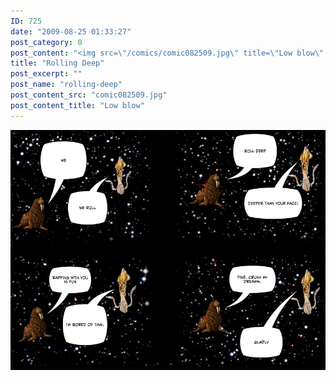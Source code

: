 ```yaml
---
ID: 725
date: "2009-08-25 01:33:27"
post_category: 0
post_content: "<img src=\"/comics/comic082509.jpg\" title=\"Low blow\" />"
title: "Rolling Deep"
post_excerpt: ""
post_name: "rolling-deep"
post_content_src: "comic082509.jpg"
post_content_title: "Low blow"
---
```



[![Low blow](/comics-hi-res/comic082509.jpg)](/comics-hi-res/comic082509.jpg "Low blow")
